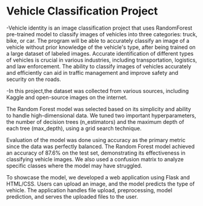 # Vehicle Classification Project
-Vehicle identity is an image classification project that uses RandomForest
pre-trained model to classify images of vehicles into three categories: 
truck, bike, or car. The program will be able to accurately classify an 
image of a vehicle without prior knowledge of the vehicle's type, after 
being trained on a large dataset of labeled images. 
Accurate identification of different types of vehicles is crucial in 
various industries, including transportation, logistics, and law 
enforcement. The ability to classify images of vehicles accurately and 
efficiently can aid in traffic management and improve safety and security 
on the roads. 


-In this project,the dataset was collected from various sources, including Kaggle and open-source images on the internet.

The Random Forest model was selected based on its simplicity and ability to handle high-dimensional data. We tuned two important hyperparameters, the number of decision trees (n_estimators) and the maximum depth of each tree (max_depth), using a grid search technique.

Evaluation of the model was done using accuracy as the primary metric since the data was perfectly balanced. The Random Forest model achieved an accuracy of 87.6% on the test set, demonstrating its effectiveness in classifying vehicle images. We also used a confusion matrix to analyze specific classes where the model may have struggled.

To showcase the model, we developed a web application using Flask and HTML/CSS. Users can upload an image, and the model predicts the type of vehicle. The application handles file upload, preprocessing, model prediction, and serves the uploaded files to the user.